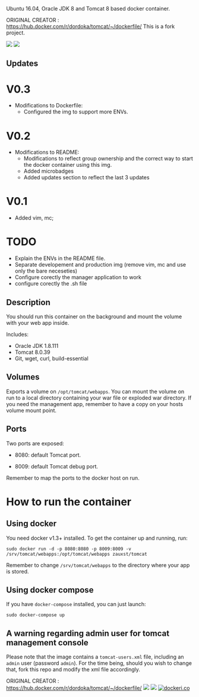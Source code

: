 
Ubuntu 16.04, Oracle JDK 8 and Tomcat 8 based docker container.

ORIGINAL CREATOR : https://hub.docker.com/r/dordoka/tomcat/~/dockerfile/ This is a fork project.

[![](https://images.microbadger.com/badges/version/zauxst/tomcat.svg)](https://microbadger.com/images/zauxst/tomcat "Get your own version badge on microbadger.com") [![](https://images.microbadger.com/badges/image/zauxst/tomcat.svg)](https://microbadger.com/images/zauxst/tomcat "Get your own image badge on microbadger.com")


## Updates
# V0.3
 - Modifications to Dockerfile:
	* Configured the img to support more ENVs.

# V0.2
 - Modifications to README:
	* Modifications to reflect group ownership and the correct way to start the docker container using this img.
	* Added microbadges
	* Added updates section to reflect the last 3 updates

# V0.1
 - Added vim, mc;

# TODO
 * Explain the ENVs in the README file.
 * Separate developement and production img (remove vim, mc and use only the bare neceseties)
 * Configure corectly the manager application to work
 * configure corectly the .sh file


## Description
You should run this container on the background and mount the volume with your web app inside.

Includes:

 - Oracle JDK 1.8.111
 - Tomcat 8.0.39
 - Git, wget, curl, build-essential
  
## Volumes
Exports a volume on `/opt/tomcat/webapps`.
You can mount the volume on run to a local directory containing your war file or exploded war directory.
If you need the management app, remember to have a copy on your hosts volume mount point.

## Ports
Two ports are exposed:

 - 8080: default Tomcat port.
  
 - 8009: default Tomcat debug port.

Remember to map the ports to the docker host on run.


# How to run the container
## Using docker
You need docker v1.3+ installed. To get the container up and running, run:
 
```
sudo docker run -d -p 8080:8080 -p 8009:8009 -v /srv/tomcat/webapps:/opt/tomcat/webapps zauxst/tomcat
```
Remember to change `/srv/tomcat/webapps` to the directory where your app is stored.

## Using docker compose
If you have `docker-compose` installed, you can just launch:

```
sudo docker-compose up
```

## A warning regarding admin user for tomcat management console
Please note that the image contains a `tomcat-users.xml` file, including an `admin` user (password `admin`). For the time being, should you wish to change that, fork this repo and modify the xml file accordingly.


ORIGINAL CREATOR : https://hub.docker.com/r/dordoka/tomcat/~/dockerfile/
[![](https://images.microbadger.com/badges/version/dordoka/tomcat.svg)](http://microbadger.com/images/dordoka/tomcat "Get your own version badge on microbadger.com")
[![](https://images.microbadger.com/badges/image/dordoka/tomcat.svg)](http://microbadger.com/images/dordoka/tomcat "Get your own image badge on microbadger.com")
[![dockeri.co](http://dockeri.co/image/dordoka/tomcat)](https://registry.hub.docker.com/u/dordoka/tomcat/)
